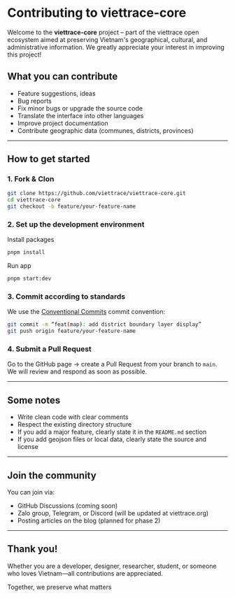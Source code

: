 # Contributing to viettrace-core

Welcome to the **viettrace-core** project – part of the viettrace open ecosystem aimed at preserving Vietnam's geographical, cultural, and administrative information. We greatly appreciate your interest in improving this project!

## What you can contribute

- Feature suggestions, ideas
- Bug reports
- Fix minor bugs or upgrade the source code
- Translate the interface into other languages
- Improve project documentation
- Contribute geographic data (communes, districts, provinces)

---

## How to get started

### 1. Fork & Clon

```bash
git clone https://github.com/viettrace/viettrace-core.git
cd viettrace-core
git checkout -b feature/your-feature-name
```

### 2. Set up the development environment

Install packages

```bash
pnpm install
```

Run app

```bash
pnpm start:dev
```

### 3. Commit according to standards

We use the [Conventional Commits](https://www.conventionalcommits.org/en/v1.0.0/) commit convention:

```bash
git commit -m “feat(map): add district boundary layer display”
git push origin feature/your-feature-name
```

### 4. Submit a Pull Request

Go to the GitHub page → create a Pull Request from your branch to `main`.
We will review and respond as soon as possible.

---

## Some notes

- Write clean code with clear comments
- Respect the existing directory structure
- If you add a major feature, clearly state it in the `README.md` section
- If you add geojson files or local data, clearly state the source and license

---

## Join the community

You can join via:

- GitHub Discussions (coming soon)
- Zalo group, Telegram, or Discord (will be updated at viettrace.org)
- Posting articles on the blog (planned for phase 2)

---

## Thank you!

Whether you are a developer, designer, researcher, student, or someone who loves Vietnam—all contributions are appreciated.

Together, we preserve what matters
